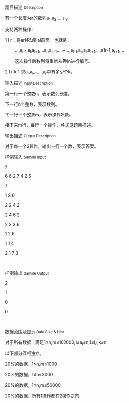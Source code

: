 <div class="panel panel-default">
<div class="area-title">
<span>
题目描述
<small>Description</small>
</span></div>
<div class="panel-body">

<p>有一个长度为n的数列a<sub>1</sub>,a<sub>2</sub>,...,a<sub>n</sub>。<br></p><p>支持两种操作：</p><p>1 l r：将ar移动到al前面。也就是：</p><p>        ...,a<sub>l-1</sub>,a<sub>l</sub>,a<sub>l+1</sub>,...a<sub>r</sub>,a<sub>r+1</sub>,...-&gt;...,a<sub>l-1</sub>,a<sub>r</sub>,a<sub>l</sub>,a<sub>l+1</sub>,...,a1<span style="">r-1</span>,a<sub>r+1</sub>,...</p><p>        这次操作后数列将重新从1到n进行编号。<br></p><p>2 l r k：求a<sub>l</sub>,a<sub>l+1</sub>,...,a<sub>r</sub>中有多少个k。</p>

</div>
</div>

<div class="panel panel-default">
<div class="area-title">
<span>
输入描述
<small>Input Description</small>
</span></div>
<div class="panel-body">
<p>第一行一个整数n，表示数列长度。</p><p>下一行n个整数，表示数列。</p><p>下一行一个整数m，表示操作次数。</p><p>接下来m行，每行一个操作，格式见题目描述。</p>

</div>
</div>
<div  class="panel panel-default">
<div class="area-title">
<span>
输出描述
<small>Output Description</small>
</span></div>
<div class="panel-body">

<p>对于每一个2操作，输出一行一个数，表示答案。</p>

</div>
</div>


<div class="panel panel-default">
<div class="area-title">
<span>
样例输入
<small>Sample Input</small>
</span></div>
<div class="panel-body">
<p>7</p><p>6 6 2 7 4 2 5</p><p>7</p><p>1 3 6</p><p>2 2 4 2</p><p>2 4 6 2</p><p>2 3 3 6</p><p>1 2 6</p><p>1 1 4</p><p>2 1 7 3</p><p><br></p>

</div>
</div>

<div class="panel panel-default">
<div class="area-title">
<span>
样例输出
<small>Sample Output</small>
</span></div>
<div class="panel-body">
<p>2</p><p>1</p><p>0</p><p>0</p><p><br></p>

</div>
</div>

<div class="panel panel-default">
<div class="area-title">
<span>
数据范围及提示
<small>Data Size & Hint</small>
</span></div>
<div class="panel-body">
<p>对于所有数据，满足1<span style="">≤</span>n,m<span style="">≤100000,1<span style="">≤a<sub>i</sub><span style="">≤n,1<span style="">≤l,r,k<span style="">≤n</span></span></span></span></span></p><p><span style="">以下部分互相独立。</span></p><p><span style="">20%的数据，1<span style="">≤n,m<span style="">≤1000</span></span></span></p><p><span style="">20%的数据，1<span style="">≤n<span style="">≤3000</span></span></span></p><p><span style="">20%的数据，1<span style="">≤n,m<span style="">≤50000</span></span></span></p><p><span style="">20%的数据，所有1操作都在2操作之前</span><span style=""></span></p>
</div>
</div>